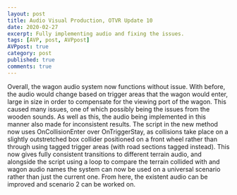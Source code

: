```yaml
---
layout: post
title: Audio Visual Production, OTVR Update 10
date: 2020-02-27
excerpt: Fully implementing audio and fixing the issues.
tags: [AVP, post, AVPpost]
AVPpost: true
category: post
published: true
comments: true
---
```

Overall, the wagon audio system now functions without issue. With before, the audio would change based on trigger areas that the wagon would enter, large in size in order to compensate for the viewing port of the wagon. This caused many issues, one of which possibly being the issues from the wooden sounds. As well as this, the audio being implemented in this manner also made for inconsistent results. The script in the new method now uses OnCollisionEnter over OnTriggerStay, as collisions take place on a slightly outstretched box collider positioned on a front wheel rather than through using tagged trigger areas (with road sections tagged instead). This now gives fully consistent transitions to different terrain audio, and alongside the script using a loop to compare the terrain collided with and wagon audio names the system can now be used on a universal scenario rather than just the current one. From here, the existent audio can be improved and scenario 2 can be worked on.
